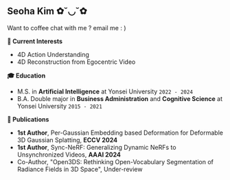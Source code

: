 ## Seoha Kim ✿˘◡˘✿
Want to coffee chat with me ?
email me : )


**📌 Current Interests**
- 4D Action Understanding
- 4D Reconstruction from Egocentric Video

**🎓 Education**
- M.S. in <b>Artificial Intelligence</b> at Yonsei University ```2022 - 2024``` 
- B.A. Double major in <b>Business Administration</b> and <b>Cognitive Science</b> at Yonsei University ```2015 - 2021```


**📝 Publications**
- <b>1st Author</b>, Per-Gaussian Embedding based Deformation for Deformable 3D Gaussian Splatting, <b>ECCV 2024</b>
- <b>1st Author</b>, Sync-NeRF: Generalizing Dynamic NeRFs to Unsynchronized Videos, <b>AAAI 2024</b>
- Co-Author, "Open3DS: Rethinking Open-Vocabulary Segmentation of Radiance Fields in 3D Space", Under-review
